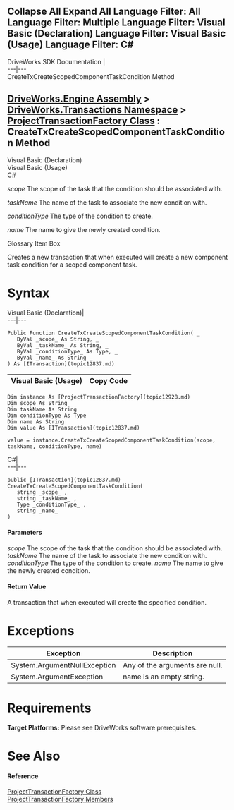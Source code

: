 Collapse All Expand All Language Filter: All  Language Filter: Multiple  Language Filter: Visual Basic (Declaration) Language Filter: Visual Basic (Usage) Language Filter: C#  
---  
DriveWorks SDK Documentation  |   
---|---  
CreateTxCreateScopedComponentTaskCondition Method   
  
[DriveWorks.Engine Assembly](topic2156.md) > [DriveWorks.Transactions Namespace](topic12835.md) > [ProjectTransactionFactory Class](topic12928.md) : CreateTxCreateScopedComponentTaskCondition Method  
---  
  
Visual Basic (Declaration)    
Visual Basic (Usage)    
C# 

_scope_
    The scope of the task that the condition should be associated with.

_taskName_
    The name of the task to associate the new condition with.

_conditionType_
    The type of the condition to create.

_name_
    The name to give the newly created condition.

Glossary Item Box

Creates a new transaction that when executed will create a new component task condition for a scoped component task. 

# Syntax

Visual Basic (Declaration)|   
---|---  
      
    
    Public Function CreateTxCreateScopedComponentTaskCondition( _
       ByVal _scope_ As String, _
       ByVal _taskName_ As String, _
       ByVal _conditionType_ As Type, _
       ByVal _name_ As String _
    ) As [ITransaction](topic12837.md)  
  
Visual Basic (Usage)| Copy Code  
---|---  
      
    
    Dim instance As [ProjectTransactionFactory](topic12928.md)
    Dim scope As String
    Dim taskName As String
    Dim conditionType As Type
    Dim name As String
    Dim value As [ITransaction](topic12837.md)
     
    value = instance.CreateTxCreateScopedComponentTaskCondition(scope, taskName, conditionType, name)  
  
C#|   
---|---  
      
    
    public [ITransaction](topic12837.md) CreateTxCreateScopedComponentTaskCondition( 
       string _scope_ ,
       string _taskName_ ,
       Type _conditionType_ ,
       string _name_
    )  
  
#### Parameters

 _scope_
    The scope of the task that the condition should be associated with.
_taskName_
    The name of the task to associate the new condition with.
_conditionType_
    The type of the condition to create.
_name_
    The name to give the newly created condition.

#### Return Value

A transaction that when executed will create the specified condition.

# Exceptions

Exception| Description  
---|---  
System.ArgumentNullException| Any of the arguments are null.  
System.ArgumentException| name is an empty string.  
  
# Requirements

**Target Platforms:** Please see DriveWorks software prerequisites.

# See Also

#### Reference

[ProjectTransactionFactory Class](topic12928.md)   
[ProjectTransactionFactory Members](topic12929.md)


